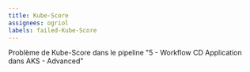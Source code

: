 ```yaml
---
title: Kube-Score
assignees: ogriol
labels: failed-Kube-Score
---
```

Problème de Kube-Score dans le pipeline "5 - Workflow CD Application dans AKS - Advanced"
